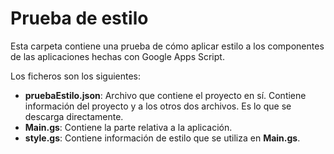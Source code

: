 Prueba de estilo
================

Esta carpeta contiene una prueba de cómo aplicar estilo a los componentes de las aplicaciones hechas con 
Google Apps Script.

Los ficheros son los siguientes:
 - __pruebaEstilo.json__: Archivo que contiene el proyecto en sí. Contiene información del proyecto y a los otros dos archivos. Es lo que se descarga directamente.
 - __Main.gs__: Contiene la parte relativa a la aplicación.
 - __style.gs__: Contiene información de estilo que se utiliza en __Main.gs__.